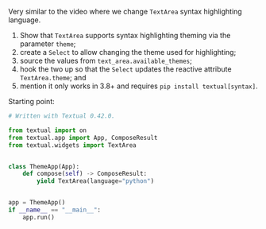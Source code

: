 Very similar to the video where we change `TextArea` syntax highlighting language.

1. Show that `TextArea` supports syntax highlighting theming via the parameter `theme`;
2. create a `Select` to allow changing the theme used for highlighting;
3. source the values from `text_area.available_themes`;
4. hook the two up so that the `Select` updates the reactive attribute `TextArea.theme`; and
5. mention it only works in 3.8+ and requires `pip install textual[syntax]`.

Starting point:

```py
# Written with Textual 0.42.0.

from textual import on
from textual.app import App, ComposeResult
from textual.widgets import TextArea


class ThemeApp(App):
    def compose(self) -> ComposeResult:
        yield TextArea(language="python")


app = ThemeApp()
if __name__ == "__main__":
    app.run()
```
